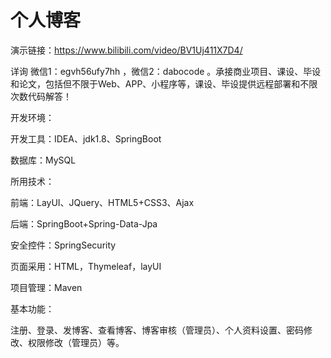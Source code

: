 # 个人博客

演示链接：https://www.bilibili.com/video/BV1Uj411X7D4/


详询 微信1：egvh56ufy7hh ，微信2：dabocode  。承接商业项目、课设、毕设和论文，包括但不限于Web、APP、小程序等，课设、毕设提供远程部署和不限次数代码解答！

开发环境：

开发工具：IDEA、jdk1.8、SpringBoot

数据库：MySQL

所用技术：

前端：LayUI、JQuery、HTML5+CSS3、Ajax

后端：SpringBoot+Spring-Data-Jpa

安全控件：SpringSecurity

页面采用：HTML，Thymeleaf，layUI

项目管理：Maven

基本功能：

注册、登录、发博客、查看博客、博客审核（管理员）、个人资料设置、密码修改、权限修改（管理员）等。
